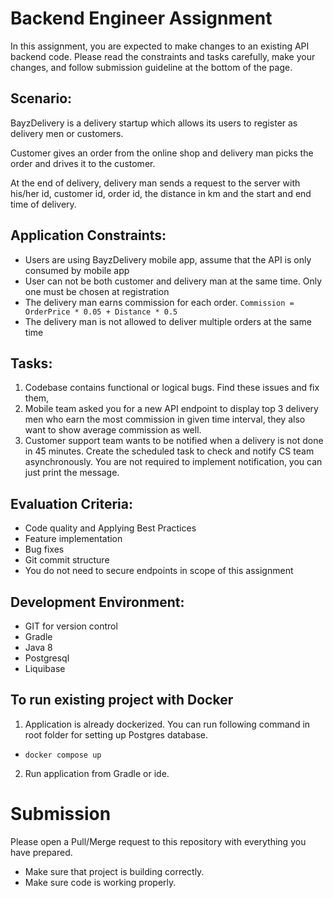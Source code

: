 # Backend Engineer Assignment
In this assignment, you are expected to make changes to an existing API backend code. Please read the constraints and tasks carefully, make your changes, and follow submission guideline at the bottom of the page.

## Scenario:
BayzDelivery is a delivery startup which allows its users to register as delivery men or customers.

Customer gives an order from the online shop and delivery man picks the order and drives it to the customer.

At the end of delivery, delivery man sends a request to the server with his/her id, customer id, order id, the distance in km and the start and end time of delivery.

## Application Constraints:
- Users are using BayzDelivery mobile app, assume that the API is only consumed by mobile app
- User can not be both customer and delivery man at the same time. Only one must be chosen at registration
- The delivery man earns commission for each order. `Commission = OrderPrice * 0.05 + Distance * 0.5`
- The delivery man is not allowed to deliver multiple orders at the same time

## Tasks:
1. Codebase contains functional or logical bugs. Find these issues and fix them,
2. Mobile team asked you for a new API endpoint to display top 3 delivery men who earn the most commission in given time interval, they also want to show average commission as well.
3. Customer support team wants to be notified when a delivery is not done in 45 minutes. Create the scheduled task to check and notify CS team asynchronously. You are not required to implement notification, you can just print the message.

## Evaluation Criteria:
- Code quality and Applying Best Practices
- Feature implementation
- Bug fixes
- Git commit structure
- You do not need to secure endpoints in scope of this assignment

## Development Environment:
- GIT for version control
- Gradle
- Java 8
- Postgresql
- Liquibase

## To run existing project with Docker
1. Application is already dockerized. You can run following command in root folder for setting up Postgres database.
- ```docker compose up```
2. Run application from Gradle or ide.

# Submission
Please open a Pull/Merge request to this repository with everything you have prepared.

- Make sure that project is building correctly.
- Make sure code is working properly.

